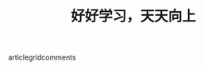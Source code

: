 ---
layout: page
title: 好好学习，天天向上
body: [article, grid, comments]
valine:
  placeholder: 有什么想对我说的呢？
sidebar: false
---
